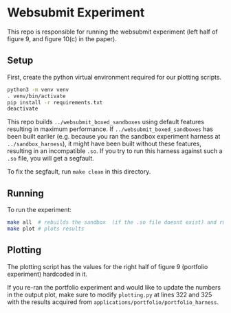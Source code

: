 # Websubmit Experiment

This repo is responsible for running the websubmit experiment (left half of figure 9, and figure 10(c) in the paper).

## Setup

First, create the python virtual environment required for our plotting scripts.
```bash
python3 -m venv venv
. venv/bin/activate
pip install -r requirements.txt
deactivate
```

This repo builds `../websubmit_boxed_sandboxes` using default features resulting in maximum performance.
If `../websubmit_boxed_sandboxes` has been built earlier (e.g. because you ran the sandbox experiment harness at `../sandbox_harness`),
it might have been built without these features, resulting in an incompatible `.so`.
If you try to run this harness against such a `.so` file, you will get a segfault.

To fix the segfault, run `make clean` in this directory.

## Running

To run the experiment:
```bash
make all  # rebuilds the sandbox  (if the .so file doesnt exist) and runs benchmark against both websubmit and websubmit_boxed
make plot # plots results
```

## Plotting

The plotting script has the values for the right half of figure 9 (portfolio experiment) hardcoded in it.

If you re-ran the portfolio experiment and would like to update the numbers in the output plot,
make sure to modify `plotting.py` at lines  322 and 325 with the results acquired from `applications/portfolio/portfolio_harness`.
